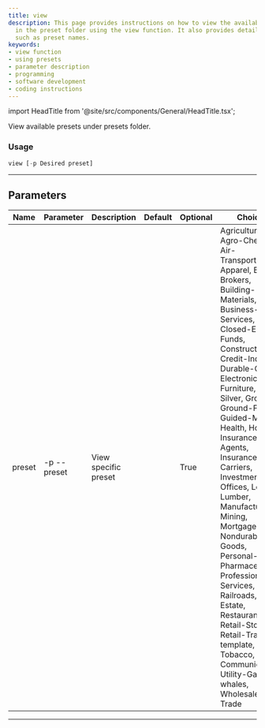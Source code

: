 ```yaml
---
title: view
description: This page provides instructions on how to view the available presets
  in the preset folder using the view function. It also provides details about parameters
  such as preset names.
keywords:
- view function
- using presets
- parameter description
- programming
- software development
- coding instructions
---
```


import HeadTitle from '@site/src/components/General/HeadTitle.tsx';

<HeadTitle title="stocks /ins/view - Reference | OpenBB Terminal Docs" />

View available presets under presets folder.

### Usage

```python wordwrap
view [-p Desired preset]
```

---

## Parameters

| Name | Parameter | Description | Default | Optional | Choices |
| ---- | --------- | ----------- | ------- | -------- | ------- |
| preset | -p  --preset | View specific preset |  | True | Agriculture, Agro-Chemicals, Air-Transportatio, Apparel, Banks, Brokers, Building-Materials, Business-Services, Closed-End-Funds, Constructio, Credit-Industry, Durable-Goods, Electronics, Furniture, Gold-Silver, Grocery, Ground-Freight, Guided-Missiles, Health, Hotels, Insurance-Agents, Insurance-Carriers, Investment-Offices, Legal, Lumber, Manufacturing, Mining, Mortgages, Nondurable-Goods, Personal-Credit, Pharmaceuticals, Professional-Services, Railroads, Real-Estate, Restaurants, Retail-Stores, Retail-Trade, template, Tobacco, Utility-Communications, Utility-Gas, whales, Wholesale-Trade |

---
